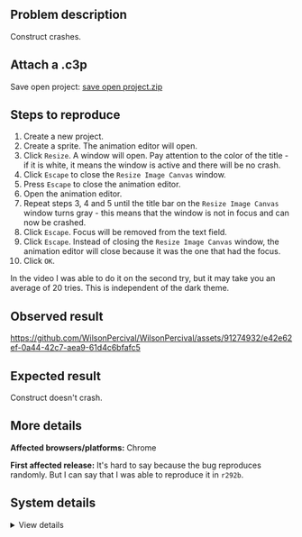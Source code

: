 ## Problem description

Construct crashes.

## Attach a .c3p

Save open project: [save open project.zip](https://github.com/WilsonPercival/WilsonPercival/files/14462485/save.open.project.zip)

## Steps to reproduce

1. Create a new project.
2. Create a sprite. The animation editor will open.
3. Click `Resize`. A window will open. Pay attention to the color of the title - if it is white, it means the window is active and there will be no crash.
4. Click `Escape` to close the `Resize Image Canvas` window.
5. Press `Escape` to close the animation editor.
6. Open the animation editor.
7. Repeat steps 3, 4 and 5 until the title bar on the `Resize Image Canvas` window turns gray - this means that the window is not in focus and can now be crashed.
8. Click `Escape`. Focus will be removed from the text field.
9. Click `Escape`. Instead of closing the `Resize Image Canvas` window, the animation editor will close because it was the one that had the focus.
10. Click `OK`.

In the video I was able to do it on the second try, but it may take you an average of 20 tries. This is independent of the dark theme.

## Observed result

https://github.com/WilsonPercival/WilsonPercival/assets/91274932/e42e62ef-0a44-42c7-aea9-61d4c6bfafc5

## Expected result

Construct doesn't crash.

## More details



**Affected browsers/platforms:** Chrome

**First affected release:** It's hard to say because the bug reproduces randomly. But I can say that I was able to reproduce it in `r292b`.

## System details

<details><summary>View details</summary>

Error report information
Type: unhandled rejection
Reason: Error: Cannot read properties of undefined (reading 'length') @ TypeError: Cannot read properties of undefined (reading 'length') at xD.Me.Ya (https://editor.construct.net/r381/projectResources.js:2719:165) at ZLa (https://editor.construct.net/r381/projectResources.js:342:81) at QA.Sha.uyb (https://editor.construct.net/r381/projectResources.js:2348:66) at jA (https://editor.construct.net/r381/projectResources.js:206:185) at QA.Sha.So (https://editor.construct.net/r381/projectResources.js:2387:487) at VIa (https://editor.construct.net/r381/projectResources.js:223:324)
Stack: TypeError: Cannot read properties of undefined (reading 'length') at xD.Me.Ya (https://editor.construct.net/r381/projectResources.js:2719:165) at ZLa (https://editor.construct.net/r381/projectResources.js:342:81) at QA.Sha.uyb (https://editor.construct.net/r381/projectResources.js:2348:66) at jA (https://editor.construct.net/r381/projectResources.js:206:185) at QA.Sha.So (https://editor.construct.net/r381/projectResources.js:2387:487) at VIa (https://editor.construct.net/r381/projectResources.js:223:324)
Construct version: r381
URL: https://editor.construct.net/r381/
Date: Fri Mar 01 2024 16:24:55 GMT+0200 (Восточная Европа, стандартное время)
Uptime: 24.3 s

Platform information
Product: Construct 3 r381 (beta)
Browser: Chrome 122.0.6261.70
Browser engine: Chromium
Context: browser
Operating system: Windows 11
Device type: desktop
Device pixel ratio: 1.5
Logical CPU cores: 16
Approx. device memory: 8 GB
User agent: Mozilla/5.0 (Windows NT 10.0; Win64; x64) AppleWebKit/537.36 (KHTML, like Gecko) Chrome/122.0.0.0 Safari/537.36
Language setting: en-US

WebGL information
Version string: WebGL 2.0 (OpenGL ES 3.0 Chromium)
Numeric version: 2
Supports NPOT textures: yes
Supports GPU profiling: no
Supports highp precision: yes
Vendor: Google Inc. (AMD)
Renderer: ANGLE (AMD, AMD Radeon(TM) Graphics (0x00001638) Direct3D11 vs_5_0 ps_5_0, D3D11)
Major performance caveat: no
Maximum texture size: 16384
Point size range: 1 to 1024
Extensions: EXT_clip_control, EXT_color_buffer_float, EXT_color_buffer_half_float, EXT_conservative_depth, EXT_depth_clamp, EXT_disjoint_timer_query_webgl2, EXT_float_blend, EXT_polygon_offset_clamp, EXT_texture_compression_bptc, EXT_texture_compression_rgtc, EXT_texture_filter_anisotropic, EXT_texture_norm16, KHR_parallel_shader_compile, NV_shader_noperspective_interpolation, OES_draw_buffers_indexed, OES_texture_float_linear, OVR_multiview2, WEBGL_blend_func_extended, WEBGL_clip_cull_distance, WEBGL_compressed_texture_s3tc, WEBGL_compressed_texture_s3tc_srgb, WEBGL_debug_renderer_info, WEBGL_debug_shaders, WEBGL_lose_context, WEBGL_multi_draw, WEBGL_polygon_mode, WEBGL_provoking_vertex

</details>
